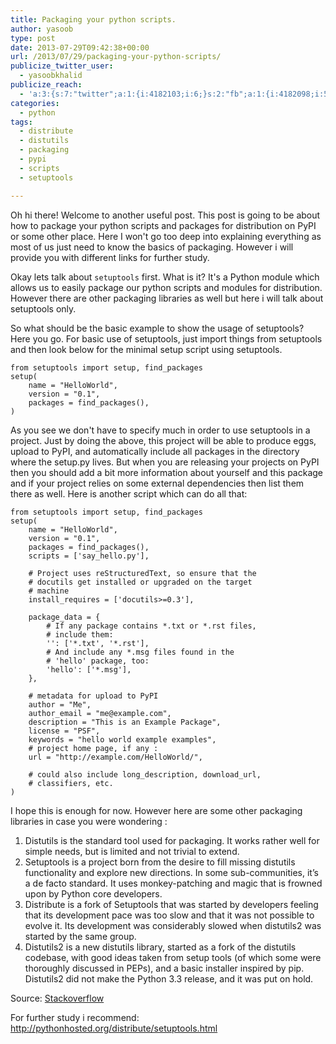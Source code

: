 ```yaml
---
title: Packaging your python scripts.
author: yasoob
type: post
date: 2013-07-29T09:42:38+00:00
url: /2013/07/29/packaging-your-python-scripts/
publicize_twitter_user:
  - yasoobkhalid
publicize_reach:
  - 'a:3:{s:7:"twitter";a:1:{i:4182103;i:6;}s:2:"fb";a:1:{i:4182098;i:518;}s:2:"wp";a:1:{i:0;i:0;}}'
categories:
  - python
tags:
  - distribute
  - distutils
  - packaging
  - pypi
  - scripts
  - setuptools

---
```

Oh hi there! Welcome to another useful post. This post is going to be about how to package your python scripts and packages for distribution on PyPI or some other place. Here I won't go too deep into explaining everything as most of us just need to know the basics of packaging. However i will provide you with different links for further study. 

Okay lets talk about `setuptools` first. What is it? It's a Python module which allows us to easily package our python scripts and modules for distribution. However there are other packaging libraries as well but here i will talk about setuptools only.

So what should be the basic example to show the usage of setuptools? Here you go. For basic use of setuptools, just import things from setuptools and then look below for the minimal setup script using setuptools.

```
from setuptools import setup, find_packages
setup(
    name = "HelloWorld",
    version = "0.1",
    packages = find_packages(),
)
```

As you see we don't have to specify much in order to use setuptools in a project. Just by doing the above, this project will be able to produce eggs, upload to PyPI, and automatically include all packages in the directory where the setup.py lives. But when you are releasing your projects on PyPI then you should add a bit more information about yourself and this package and if your project relies on some external dependencies then list them there as well. Here is another script which can do all that:

```
from setuptools import setup, find_packages
setup(
    name = "HelloWorld",
    version = "0.1",
    packages = find_packages(),
    scripts = ['say_hello.py'],

    # Project uses reStructuredText, so ensure that the 
    # docutils get installed or upgraded on the target 
    # machine
    install_requires = ['docutils>=0.3'],

    package_data = {
        # If any package contains *.txt or *.rst files,
        # include them:
        '': ['*.txt', '*.rst'],
        # And include any *.msg files found in the 
        # 'hello' package, too:
        'hello': ['*.msg'],
    },

    # metadata for upload to PyPI
    author = "Me",
    author_email = "me@example.com",
    description = "This is an Example Package",
    license = "PSF",
    keywords = "hello world example examples",
    # project home page, if any :
    url = "http://example.com/HelloWorld/",   

    # could also include long_description, download_url,
    # classifiers, etc.
)
```

I hope this is enough for now. However here are some other packaging libraries in case you were wondering :
  
1. Distutils is the standard tool used for packaging. It works rather well for simple needs, but is limited and not trivial to extend.
2. Setuptools is a project born from the desire to fill missing distutils functionality and explore new directions. In some sub-communities, it’s a de facto standard. It uses monkey-patching and magic that is frowned upon by Python core developers.
3. Distribute is a fork of Setuptools that was started by developers feeling that its development pace was too slow and that it was not possible to evolve it. Its development was considerably slowed when distutils2 was started by the same group.
4. Distutils2 is a new distutils library, started as a fork of the distutils codebase, with good ideas taken from setup tools (of which some were thoroughly discussed in PEPs), and a basic installer inspired by pip. Distutils2 did not make the Python 3.3 release, and it was put on hold.

Source: [Stackoverflow](http://stackoverflow.com/questions/6344076/differences-between-distribute-distutils-setuptools-and-distutils2 )

For further study i recommend: http://pythonhosted.org/distribute/setuptools.html